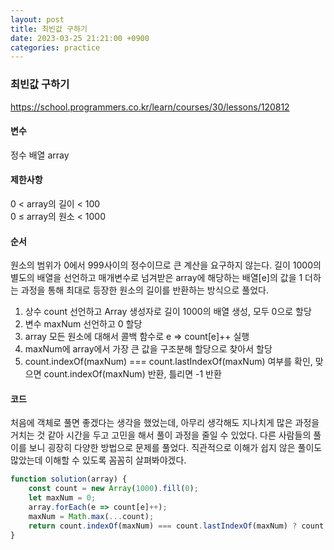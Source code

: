 ```yaml
---
layout: post
title: 최빈값 구하기
date: 2023-03-25 21:21:00 +0900
categories: practice
---
```

### 최빈값 구하기   
https://school.programmers.co.kr/learn/courses/30/lessons/120812    
    
#### 변수    
정수 배열 array    
    
#### 제한사항    
0 < array의 길이 < 100    
0 ≤ array의 원소 < 1000    
    
#### 순서    
원소의 범위가 0에서 999사이의 정수이므로 큰 계산을 요구하지 않는다. 길이 1000의 별도의 배열을 선언하고 매개변수로 넘겨받은 array에 해당하는 배열[e]의 값을 1 더하는 과정을 통해 최대로 등장한 원소의 길이를 반환하는 방식으로 풀었다.    
1. 상수 count 선언하고 Array 생성자로 길이 1000의 배열 생성, 모두 0으로 할당    
2. 변수 maxNum 선언하고 0 할당    
3. array 모든 원소에 대해서 콜백 함수로 e => count[e]++ 실행    
4. maxNum에 array에서 가장 큰 값을 구조분해 할당으로 찾아서 할당    
5. count.indexOf(maxNum) === count.lastIndexOf(maxNum) 여부를 확인, 맞으면 count.indexOf(maxNum) 반환, 틀리면 -1 반환    

#### 코드    
처음에 객체로 풀면 좋겠다는 생각을 했었는데, 아무리 생각해도 지나치게 많은 과정을 거치는 것 같아 시간을 두고 고민을 해서 풀이 과정을 줄일 수 있었다. 다른 사람들의 풀이를 보니 굉장히 다양한 방법으로 문제를 풀었다. 직관적으로 이해가 쉽지 않은 풀이도 많았는데 이해할 수 있도록 꼼꼼히 살펴봐야겠다.    
```JavaScript
function solution(array) {
    const count = new Array(1000).fill(0);
    let maxNum = 0;
    array.forEach(e => count[e]++);
    maxNum = Math.max(...count);
    return count.indexOf(maxNum) === count.lastIndexOf(maxNum) ? count.indexOf(maxNum) : -1;
}
```
